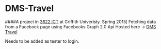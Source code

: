 # DMS-Travel

####A project in [3622 ICT](https://courseprofile.secure.griffith.edu.au/student_section_loader.php?section=1&profileId=84183) at Griffith Univeristy. Spring 2015]
Fetching data from a Facebook page using Facebooks Graph 2.0 Api
Hosted here -> [DMS Travel](http://haakonw.no/dms/travel/www/)

Needs to be added as tester to login. 

